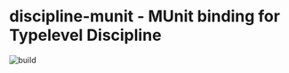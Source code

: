 # discipline-munit - MUnit binding for Typelevel Discipline

![build](https://github.com/rpiaggio/discipline-munit/workflows/build/badge.svg)
